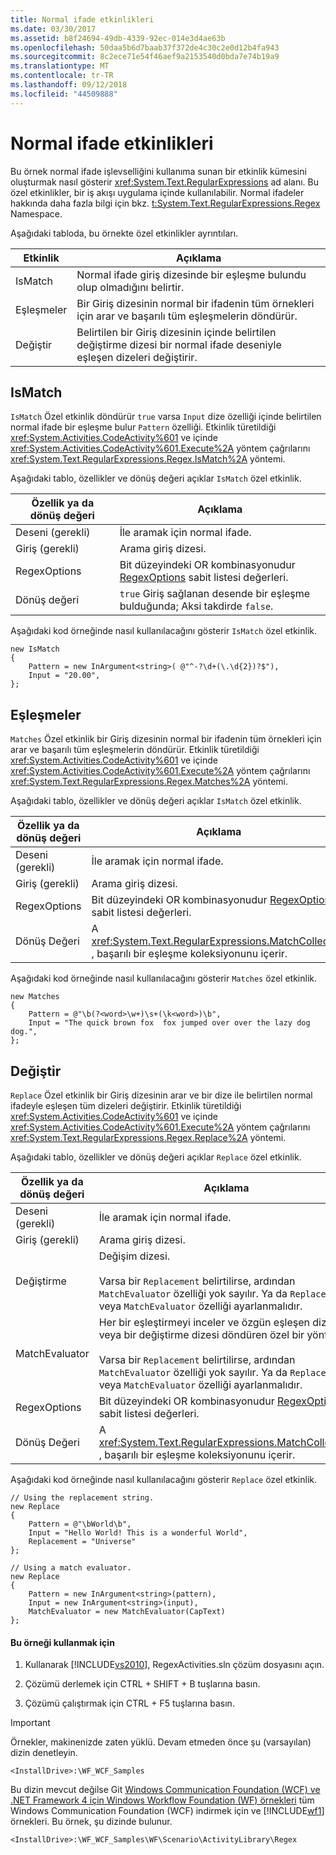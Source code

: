 ```yaml
---
title: Normal ifade etkinlikleri
ms.date: 03/30/2017
ms.assetid: b8f24694-49db-4339-92ec-014e3d4ae63b
ms.openlocfilehash: 50daa5b6d7baab37f372de4c30c2e0d12b4fa943
ms.sourcegitcommit: 8c2ece71e54f46aef9a2153540d0bda7e74b19a9
ms.translationtype: MT
ms.contentlocale: tr-TR
ms.lasthandoff: 09/12/2018
ms.locfileid: "44509888"
---
```

# <a name="regular-expression-activities"></a>Normal ifade etkinlikleri
Bu örnek normal ifade işlevselliğini kullanıma sunan bir etkinlik kümesini oluşturmak nasıl gösterir <xref:System.Text.RegularExpressions> ad alanı. Bu özel etkinlikler, bir iş akışı uygulama içinde kullanılabilir. Normal ifadeler hakkında daha fazla bilgi için bkz. [t:System.Text.RegularExpressions.Regex](https://go.microsoft.com/fwlink/?LinkId=150434) Namespace.  
  
 Aşağıdaki tabloda, bu örnekte özel etkinlikler ayrıntıları.  
  
|Etkinlik|Açıklama|  
|--------------|-----------------|  
|IsMatch|Normal ifade giriş dizesinde bir eşleşme bulundu olup olmadığını belirtir.|  
|Eşleşmeler|Bir Giriş dizesinin normal bir ifadenin tüm örnekleri için arar ve başarılı tüm eşleşmelerin döndürür.|  
|Değiştir|Belirtilen bir Giriş dizesinin içinde belirtilen değiştirme dizesi bir normal ifade deseniyle eşleşen dizeleri değiştirir.|  
  
## <a name="ismatch"></a>IsMatch  
 `IsMatch` Özel etkinlik döndürür `true` varsa `Input` dize özelliği içinde belirtilen normal ifade bir eşleşme bulur `Pattern` özelliği. Etkinlik türetildiği <xref:System.Activities.CodeActivity%601> ve içinde <xref:System.Activities.CodeActivity%601.Execute%2A> yöntem çağrılarını <xref:System.Text.RegularExpressions.Regex.IsMatch%2A> yöntemi.  
  
 Aşağıdaki tablo, özellikler ve dönüş değeri açıklar `IsMatch` özel etkinlik.  
  
|Özellik ya da dönüş değeri|Açıklama|  
|------------------------------|-----------------|  
|Deseni (gerekli)|İle aramak için normal ifade.|  
|Giriş (gerekli)|Arama giriş dizesi.|  
|RegexOptions|Bit düzeyindeki OR kombinasyonudur [RegexOptions](https://go.microsoft.com/fwlink/?LinkId=150446) sabit listesi değerleri.|  
|Dönüş değeri|`true` Giriş sağlanan desende bir eşleşme bulduğunda; Aksi takdirde `false`.|  
  
 Aşağıdaki kod örneğinde nasıl kullanılacağını gösterir `IsMatch` özel etkinlik.  
  
```  
new IsMatch  
{  
    Pattern = new InArgument<string>( @"^-?\d+(\.\d{2})?$"),  
    Input = "20.00",  
};  
```  
  
## <a name="matches"></a>Eşleşmeler  
 `Matches` Özel etkinlik bir Giriş dizesinin normal bir ifadenin tüm örnekleri için arar ve başarılı tüm eşleşmelerin döndürür. Etkinlik türetildiği <xref:System.Activities.CodeActivity%601> ve içinde <xref:System.Activities.CodeActivity%601.Execute%2A> yöntem çağrılarını <xref:System.Text.RegularExpressions.Regex.Matches%2A> yöntemi.  
  
 Aşağıdaki tablo, özellikler ve dönüş değeri açıklar `IsMatch` özel etkinlik.  
  
|Özellik ya da dönüş değeri|Açıklama|  
|------------------------------|-----------------|  
|Deseni (gerekli)|İle aramak için normal ifade.|  
|Giriş (gerekli)|Arama giriş dizesi.|  
|RegexOptions|Bit düzeyindeki OR kombinasyonudur [RegexOptions](https://go.microsoft.com/fwlink/?LinkId=150446) sabit listesi değerleri.|  
|Dönüş Değeri|A <xref:System.Text.RegularExpressions.MatchCollection> , başarılı bir eşleşme koleksiyonunu içerir.|  
  
 Aşağıdaki kod örneğinde nasıl kullanılacağını gösterir `Matches` özel etkinlik.  
  
```  
new Matches  
{  
    Pattern = @"\b(?<word>\w+)\s+(\k<word>)\b",  
    Input = "The quick brown fox  fox jumped over over the lazy dog dog.",  
};  
```  
  
## <a name="replace"></a>Değiştir  
 `Replace` Özel etkinlik bir Giriş dizesinin arar ve bir dize ile belirtilen normal ifadeyle eşleşen tüm dizeleri değiştirir. Etkinlik türetildiği <xref:System.Activities.CodeActivity%601> ve içinde <xref:System.Activities.CodeActivity%601.Execute%2A> yöntem çağrılarını <xref:System.Text.RegularExpressions.Regex.Replace%2A> yöntemi.  
  
 Aşağıdaki tablo, özellikler ve dönüş değeri açıklar `Replace` özel etkinlik.  
  
|Özellik ya da dönüş değeri|Açıklama|  
|------------------------------|-----------------|  
|Deseni (gerekli)|İle aramak için normal ifade.|  
|Giriş (gerekli)|Arama giriş dizesi.|  
|Değiştirme|Değişim dizesi.<br /><br /> Varsa bir `Replacement` belirtilirse, ardından `MatchEvaluator` özelliği yok sayılır. Ya da `Replacement` veya `MatchEvaluator` özelliği ayarlanmalıdır.|  
|MatchEvaluator|Her bir eşleştirmeyi inceler ve özgün eşleşen dizeyi veya bir değiştirme dizesi döndüren özel bir yöntem.<br /><br /> Varsa bir `Replacement` belirtilirse, ardından `MatchEvaluator` özelliği yok sayılır. Ya da `Replacement` veya `MatchEvaluator` özelliği ayarlanmalıdır.|  
|RegexOptions|Bit düzeyindeki OR kombinasyonudur [RegexOptions](https://go.microsoft.com/fwlink/?LinkId=150446) sabit listesi değerleri.|  
|Dönüş Değeri|A <xref:System.Text.RegularExpressions.MatchCollection> , başarılı bir eşleşme koleksiyonunu içerir.|  
  
 Aşağıdaki kod örneğinde nasıl kullanılacağını gösterir `Replace` özel etkinlik.  
  
```  
// Using the replacement string.  
new Replace  
{  
    Pattern = @"\bWorld\b",  
    Input = "Hello World! This is a wonderful World",  
    Replacement = "Universe"  
};  
  
// Using a match evaluator.  
new Replace  
{  
    Pattern = new InArgument<string>(pattern),  
    Input = new InArgument<string>(input),  
    MatchEvaluator = new MatchEvaluator(CapText)                  
};  
```  
  
#### <a name="to-use-this-sample"></a>Bu örneği kullanmak için  
  
1.  Kullanarak [!INCLUDE[vs2010](../../../../includes/vs2010-md.md)], RegexActivities.sln çözüm dosyasını açın.  
  
2.  Çözümü derlemek için CTRL + SHIFT + B tuşlarına basın.  
  
3.  Çözümü çalıştırmak için CTRL + F5 tuşlarına basın.  
  
> [!IMPORTANT]
>  Örnekler, makinenizde zaten yüklü. Devam etmeden önce şu (varsayılan) dizin denetleyin.  
>   
>  `<InstallDrive>:\WF_WCF_Samples`  
>   
>  Bu dizin mevcut değilse Git [Windows Communication Foundation (WCF) ve .NET Framework 4 için Windows Workflow Foundation (WF) örnekleri](https://go.microsoft.com/fwlink/?LinkId=150780) tüm Windows Communication Foundation (WCF) indirmek için ve [!INCLUDE[wf1](../../../../includes/wf1-md.md)] örnekleri. Bu örnek, şu dizinde bulunur.  
>   
>  `<InstallDrive>:\WF_WCF_Samples\WF\Scenario\ActivityLibrary\Regex`